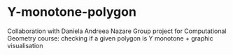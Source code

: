 # Y-monotone-polygon
Collaboration with Daniela Andreea Nazare
Group project for Computational Geometry course: checking if a given polygon is Y monotone + graphic visualisation
